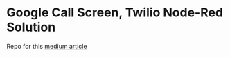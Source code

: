 # Google Call Screen, Twilio Node-Red Solution
Repo for this [medium article](https://medium.com/@wilsonwong13/create-your-own-google-call-screen-using-twilio-and-ibm-node-red-ca01d3fa34f0?source=friends_link&sk=7aae432bfcf600ab083ae8c1d542c791)
